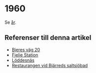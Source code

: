 # 1960

Se [år](år).

## Referenser till denna artikel

* [Bjeres väg 20](bjeres%20väg%2020)
* [Fjelie Station](fjelie%20station)
* [Löddesnäs](löddesnäs)
* [Restaurangen vid Bjärreds saltsjöbad](restaurangen%20vid%20bjärreds%20saltsjöbad)

